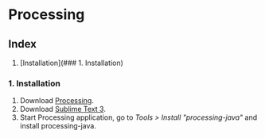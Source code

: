 # Processing

## Index
1. [Installation](### 1. Installation)

### 1. Installation
1. Download [Processing](https://processing.org/download/).
2. Download [Sublime Text 3](https://www.sublimetext.com/3).
3. Start Processing application, go to _Tools > Install "processing-java"_ and install processing-java.
